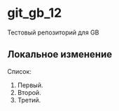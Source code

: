 # git_gb_12
Тестовый репозиторий для GB

## Локальное изменение

Список:

1. Первый.
2. Второй.
3. Третий.